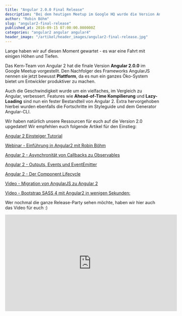 ```yaml
---
title: "Angular 2.0.0 Final Release"
description: "Bei dem heutigen Meetup im Google HQ wurde die Version Angular 2.0.0 veröffentlicht. Der Nachfolger des Frameworks AngularJS nennt sich jetzt bewusst Plattform."
author: "Robin Böhm"
slug: "angular2-final-release"
published_at: 2016-09-15 07:00:00.000000Z
categories: "angular2 angular angular4"
header_image: "/artikel/header_images/angular2-final-release.jpg"
---
```


Lange haben wir auf diesen Moment gewartet - es war eine Fahrt mit einigen Höhen und Tiefen. 

Das Kern-Team von Angular 2 hat die finale Version **Angular 2.0.0** im Google Meetup vorgestellt. Den Nachfolger des Frameworks AngularJS nennen sie jetzt bewusst **Plattform**, da es nun ein ganzes Öko-System bietet um Entwickler produktiver zu machen. 

Auch die Geschwindigkeit wurde um ein vielfaches, im Vergleich zu Angular, verbessert. Features wie **Ahead-of-Time Kompilierung** und **Lazy-Loading** sind nun ein fester Bestandteil von Angular 2. Extra hervorgehoben hierbei wurden ebenfalls die Fortschritte im Styleguide und dem Generator Angular-CLI.

Wir haben natürlich unsere Ressourcen für euch auf die Version 2.0 upgedatet!
Wir empfehlen euch folgende Artikel für den Einstieg:


[Angular 2 Einsteiger Tutorial](https://angularjs.de/artikel/angular2-tutorial-deutsch)

[Webinar - Einführung in Angular2 mit Robin Böhm](https://angularjs.de/artikel/angular2-typescript-webinar)

[Angular 2 - Asynchronität von Callbacks zu Observables](https://angularjs.de/artikel/angular2-observables)

[Angular 2 - Outputs, Events und EventEmitter](https://angularjs.de/artikel/angular2-output-events)

[Angular 2 - Der Component Lifecycle](https://angularjs.de/artikel/angular-2-component-lifecycle)

[Video - Migration von AngularJS zu Angular 2](https://angularjs.de/artikel/migration-angularjs-angular2)

[Video - Bootstrap SASS 4 mit Angular2 in wenigen Sekunden:](/artikel/angular2-bootstrap-scss-angular-cli)



Wer nochmal die ganze Release-Party sehen möchte, haben wir hier auch das Video für euch :)

<div class="embed-responsive embed-responsive-16by9">
  <iframe width="560" height="315" src="https://www.youtube.com/embed/xTIWBXkpvDc" frameborder="0" allowfullscreen></iframe>
</div>

